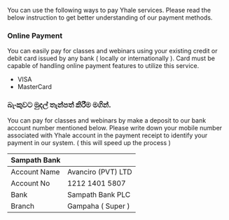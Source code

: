 You can use the following ways to pay Yhale services. Please read the below instruction to get better understanding of our payment methods.
  
  
  
### Online Payment

You can easily pay for classes and webinars using your existing credit or debit card issued by any bank ( locally or internationally ). Card must be capable of handling online payment features to utilize this service.

- VISA
- MasterCard
  
  
  
### බැංකුවට මුදල් තැන්පත් කිරීම මගින්.

You can pay for classes and webinars by make a deposit to our bank account number mentioned below. Please write down your mobile number associated with Yhale account in the payment receipt to identify your payment in our system. ( this will speed up the process )
  
  
| Sampath Bank |  |
| ------------ | ------------------ |
| Account Name | Avanciro (PVT) LTD |
| Account No   | 1212 1401 5807     |
| Bank         | Sampath Bank PLC   |
| Branch       | Gampaha ( Super )  |